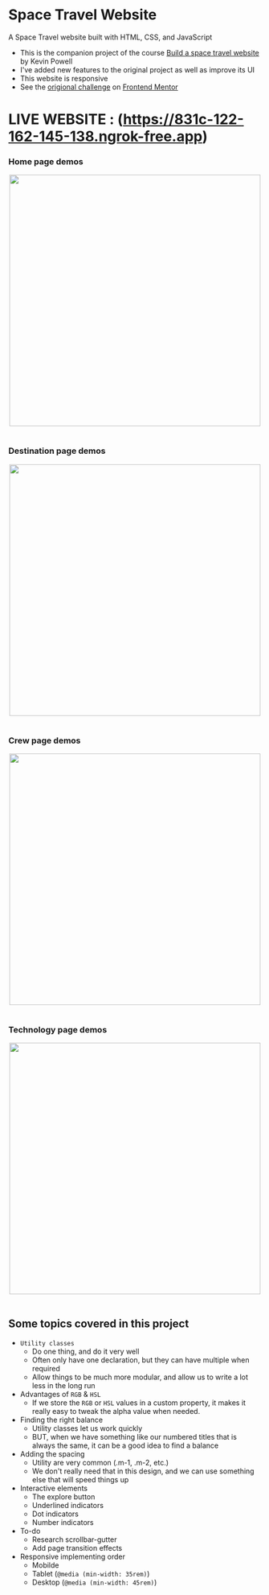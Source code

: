 # Space Travel Website
A Space Travel website built with HTML, CSS, and JavaScript
- This is the companion project of the course [Build a space travel website](https://scrimba.com/learn/spacetravel) by Kevin Powell
- I've added new features to the original project as well as improve its UI
- This website is responsive
- See the [origional challenge](https://www.frontendmentor.io/challenges/space-tourism-multipage-website-gRWj1URZ3) on [Frontend Mentor](https://www.frontendmentor.io/home)
# LIVE WEBSITE :   (https://831c-122-162-145-138.ngrok-free.app)
### Home page demos
<p align="center">
  <td><img src="./assets/img/demo/home/home-large.png" width=500></td>
</p>
<table>

 </table>

### Destination page demos
<p align="center">
  <td><img src="./assets/img/demo/destination/destination-large.png" width=500></td>
</p>
<table>

 </table>

### Crew page demos
<p align="center">
  <td><img src="./assets/img/demo/crew/crew-large.png" width=500></td>
</p>
<table>
 </table>

### Technology page demos
<p align="center">
  <td><img src="./assets/img/demo/technology/technology-large.png" width=500></td>
</p>
<table>
 </table>

## Some topics covered in this project
- `Utility classes`
  - Do one thing, and do it very well
  - Often only have one declaration, but they can have multiple when required
  - Allow things to be much more modular, and allow us to write a lot less in the long run
- Advantages of `RGB` & `HSL`
  - If we store the `RGB` or `HSL` values in a custom property, it makes it really easy to tweak the alpha value when needed.
- Finding the right balance
  - Utility classes let us work quickly
  - BUT, when we have something like our numbered titles that is always the same, it can be a good idea to find a balance
- Adding the spacing
  - Utility are very common (.m-1, .m-2, etc.)
  - We don't really need that in this design, and we can use something else that will speed things up
- Interactive elements
  - The explore button
  - Underlined indicators
  - Dot indicators
  - Number indicators
- To-do
  - Research scrollbar-gutter
  - Add page transition effects
- Responsive implementing order
  - Mobilde
  - Tablet (`@media (min-width: 35rem)`)
  - Desktop (`@media (min-width: 45rem)`)
